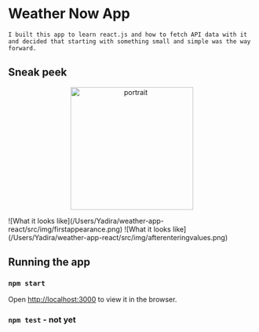 # Weather Now App

```
I built this app to learn react.js and how to fetch API data with it and decided that starting with something small and simple was the way forward.
```

## Sneak peek

<p align="center"><img src="./images/firstappearance.png" alt="portrait" width="250"/></p>
![What it looks like](/Users/Yadira/weather-app-react/src/img/firstappearance.png)
![What it looks like](/Users/Yadira/weather-app-react/src/img/afterenteringvalues.png)

## Running the app

### `npm start`

Open [http://localhost:3000](http://localhost:3000) to view it in the browser.

### `npm test` - not yet
